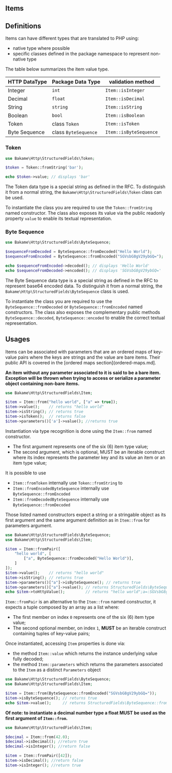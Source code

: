 Items
----

## Definitions

Items can have different types that are translated to PHP using:

- native type where possible
- specific classes defined in the package namespace to represent non-native type

The table below summarizes the item value type.

| HTTP DataType | Package Data Type    | validation method      |
|---------------|----------------------|------------------------|
| Integer       | `int`                | `Item::isInteger`      |
| Decimal       | `float`              | `Item::isDecimal`      |
| String        | `string`             | `Item::isString`       |
| Boolean       | `bool`               | `Item::isBoolean`      |
| Token         | class `Token`        | `Item::isToken`        |
| Byte Sequence | class `ByteSequence` | `Item::isByteSequence` |

### Token

```php
use Bakame\Http\StructuredFields\Token;

$token = Token::fromString('bar');

echo $token->value; // displays 'bar'
```

The Token data type is a special string as defined in the RFC. To distinguish it from a normal string,
the `Bakame\Http\StructuredFields\Token` class can be used.

To instantiate the class you are required to use the `Token::fromString` named constructor.
The class also exposes its value via the public readonly property `value` to enable its textual representation.

### Byte Sequence

```php
use Bakame\Http\StructuredFields\ByteSequence;

$sequenceFromDecoded = ByteSequence::fromDecoded("Hello World");
$sequenceFromEncoded = ByteSequence::fromEncoded("SGVsbG8gV29ybGQ=");

echo $sequenceFromEncoded->decoded(); // displays 'Hello World'
echo $sequenceFromDecoded->encoded(); // displays 'SGVsbG8gV29ybGQ='
```

The Byte Sequence data type is a special string as defined in the RFC to represent base64 encoded data.
To distinguish it from a normal string, the `Bakame\Http\StructuredFields\ByteSequence` class is used.

To instantiate the class you are required to use the `ByteSequence::fromDecoded` or `ByteSequence::fromEncoded`
named constructors. The class also exposes the complementary public methods `ByteSequence::decoded`,
`ByteSequence::encoded` to enable the correct textual representation.

## Usages

Items can be associated with parameters that are an ordered maps of key-value pairs where the
keys are strings and the value are bare items. Their public API is covered in the [ordered maps section](ordered-maps.md].

**An item without any parameter associated to it is said to be a bare item.**
**Exception will be thrown when trying to access or serialize a parameter object containing non-bare items.**

```php
use Bakame\Http\StructuredFields\Item;

$item = Item::from("hello world", ["a" => true]);
$item->value();    // returns "hello world"
$item->isString(); // returns true
$item->isToken();  // returns false
$item->parameters()['a']->value(); //returns true
```

Instantiation via type recognition is done using the `Item::from` named constructor.

- The first argument represents one of the six (6) item type value;
- The second argument, which is optional, MUST be an iterable construct  
  where its index represents the parameter key and its value an item or an item type value;

It is possible to use

- `Item::fromToken` internally use `Token::fromString` to
- `Item::fromEncodedByteSequence` internally use `ByteSequence::fromEncoded`
- `Item::fromDecodedByteSequence` internally use `ByteSequence::fromDecoded`

Those listed named constructors expect a string or a stringable object as its first argument and the
same argument definition as in `Item::from` for parameters argument.

```php
use Bakame\Http\StructuredFields\ByteSequence;
use Bakame\Http\StructuredFields\Item;

$item = Item::fromPair([
    "hello world", [
        ["a", ByteSequence::fromDecoded("Hello World")],
    ]
]);
$item->value();    // returns "hello world"
$item->isString(); // returns true
$item->parameters()["a"]->isByteSequence(); // returns true
$item->parameters()["a"]->value(); // returns StructuredFields\ByteSequence::fromDecoded('Hello World');
echo $item->toHttpValue();         // returns "hello world";a=:SGVsbG8gV29ybGQ=:
```

`Item::fromPair` is an alternative to the `Item::from` named constructor, it expects
a tuple composed by an array as a list where:

- The first member on index `0` represents one of the six (6) item type value;
- The second optional member, on index `1`, **MUST** be an iterable construct containing
  tuples of key-value pairs;

Once instantiated, accessing `Item` properties is done via:

- the method `Item::value` which returns the instance underlying value fully decoded;
- the method `Item::parameters` which returns the parameters associated to the `Item` as a distinct `Parameters` object

```php
use Bakame\Http\StructuredFields\ByteSequence;
use Bakame\Http\StructuredFields\Item;

$item = Item::from(ByteSequence::fromEncoded("SGVsbG8gV29ybGQ="));
$item->isByteSequence(); // returns true
echo $item->value();     // returns StructuredFields\ByteSequence::fromEncoded("SGVsbG8gV29ybGQ=");
```

**Of note: to instantiate a decimal number type a float MUST be used as the first argument of `Item::from`.**

```php
use Bakame\Http\StructuredFields\Item;

$decimal = Item::from(42.0);
$decimal->isDecimal(); //return true
$decimal->isInteger(); //return false

$item = Item::fromPair([42]);
$item->isDecimal(); //return false
$item->isInteger(); //return true
```
